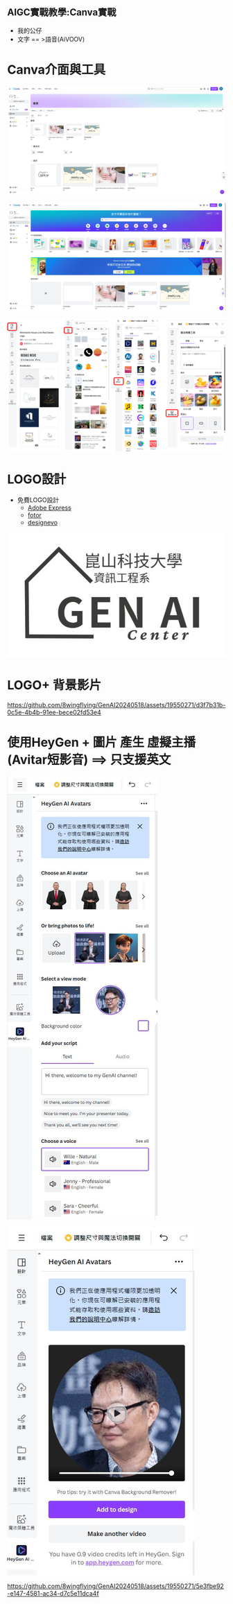 ## AIGC實戰教學:Canva實戰
- 我的公仔
- 文字 == >語音(AiVOOV)

# Canva介面與工具
![CANVA.JPG](../pics/CANVA.JPG)

![CANVA_1.JPG](../pics/CANVA_1.JPG)

![canva_tools.png](../pics/canva_tools.png)

# LOGO設計
- 免費LOGO設計
  - [Adobe Express](https://www.adobe.com/tw/express/create/logo)
  - [fotor](https://www.fotor.com/tw/design/logo/)
  - [designevo](https://www.designevo.com/tw/)

![LOGO.JPG](../pics/LOGO.JPG)

# LOGO+ 背景影片


https://github.com/8wingflying/GenAI20240518/assets/19550271/d3f7b31b-0c5e-4b4b-91ee-bece02fd53e4


# 使用HeyGen + 圖片 產生 虛擬主播(Avitar短影音) ==> 只支援英文
![HeyGen_1.JPG](../pics/HeyGen_1.JPG)

![HeyGen_2.JPG](../pics/HeyGen_2.JPG)


https://github.com/8wingflying/GenAI20240518/assets/19550271/5e3fbe92-e147-4581-ac34-d7c5e11dca4f


